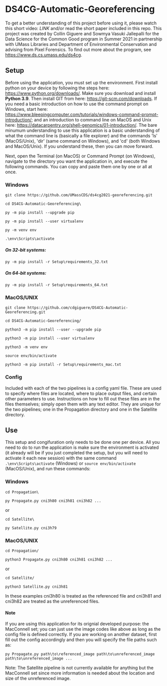 # DS4CG-Automatic-Georeferencing
To get a better understanding of this project before using it, please watch this short video: *LINK* and/or read the short paper included in this repo. This project was created by Collin Giguere and Sowmya Vasuki Jallepalli for the Data Science for the Common Good program in Summer 2021 in partnership with UMass Libraries and Department of Environmental Conservation and advising from Pixel Forensics. To find out more about the program, see https://www.ds.cs.umass.edu/ds4cg.

## Setup
Before using the application, you must set up the environment. First install python on your device by following the steps here: https://www.python.org/downloads/. Make sure you download and install **Python 3.9**. Then install GIT from here: https://git-scm.com/downloads. If you need a basic introduction on how to use the command prompt on Windows, start here: https://www.bleepingcomputer.com/tutorials/windows-command-prompt-introduction/; and an introduction to command line on MacOS and Unix here: https://datacarpentry.org/shell-genomics/01-introduction/.
The bare minumum understanding to use this application is a basic understanding of what the command line is (basically a file explorer) and the commands 'ls' (MacOS/Unix), 'dir' (same command on Windows), and 'cd' (both Windows and MacOS/Unix). If you understand these, then you can move forward.

Next, open the Terminal (on MacOS) or Command Prompt (on Windows), navigate to the directory you want the application in, and execute the following commands. You can copy and paste them one by one or all at once.

### Windows
`git clone https://github.com/UMassCDS/ds4cg2021-georeferencing.git`

`cd DS4CG-Automatic-Georeferencing\`

`py -m pip install --upgrade pip`

`py -m pip install --user virtualenv`

`py -m venv env`

`.\env\Scripts\activate`

##### On 32-bit systems:
`py -m pip install -r Setup\requirements_32.txt`

##### On 64-bit systems:
`py -m pip install -r Setup\requirements_64.txt`

### MacOS/UNIX
`git clone https://github.com/cdgiguere/DS4CG-Automatic-Georeferencing.git`

`cd DS4CG-Automatic-Georeferencing/`

`python3 -m pip install --user --upgrade pip`

`python3 -m pip install --user virtualenv`

`python3 -m venv env`

`source env/bin/activate`

`python3 -m pip install -r Setup\requirements_mac.txt`

### Config
Included with each of the two pipelines is a config yaml file. These are used to specify where files are located, where to place output files, and certain other parameters to use. Instructions on how to fill out these files are in the files themselves; simply open them with any text editor. They are unique for the two pipelines; one in the Propagation directory and one in the Satellite directory.

## Use
This setup and congifuration only needs to be done one per device. All you need to do to run the application is make sure the environment is activated (it already will be if you just completed the setup, but you will need to activate it each new session) with the same command `.\env\Scripts\activate` (Windows) or `source env/bin/activate` (MacOS/Unix), and run these commands:

### Windows
`cd Propagation\`

`py Propagate.py cni3h80 cni3h81 cni3h82 ...`

or

`cd Satellite\`

`py Satellite.py cni3h79`

### MacOS/UNIX
`cd Propagation/`

`python3 Propagate.py cni3h80 cni3h81 cni3h82 ...`

or

`cd Satellite/`

`python3 Satellite.py cni3h81`

In these examples cni3h80 is treated as the referenced file and cni3h81 and cni3h82 are treated as the unreferenced files.

#### Note
If you are using this application for its orignial developed purpose: the MacConnell set; you can just use the image codes like above as long as the config file is defined correctly. If you are working on another dataset, first fill out the config accordingly and then you will specify the file paths such as:

`py Propagate.py path\to\referenced_image path\to\unreferenced_image path\to\unreferenced_image ...`

Note: The Satellite pipeline is not currently available for anything but the MacConnell set since more information is needed about the location and size of the unreferenced image.
